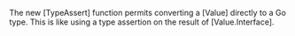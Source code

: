 The new [TypeAssert] function permits converting a [Value] directly to a Go type.
This is like using a type assertion on the result of [Value.Interface].
